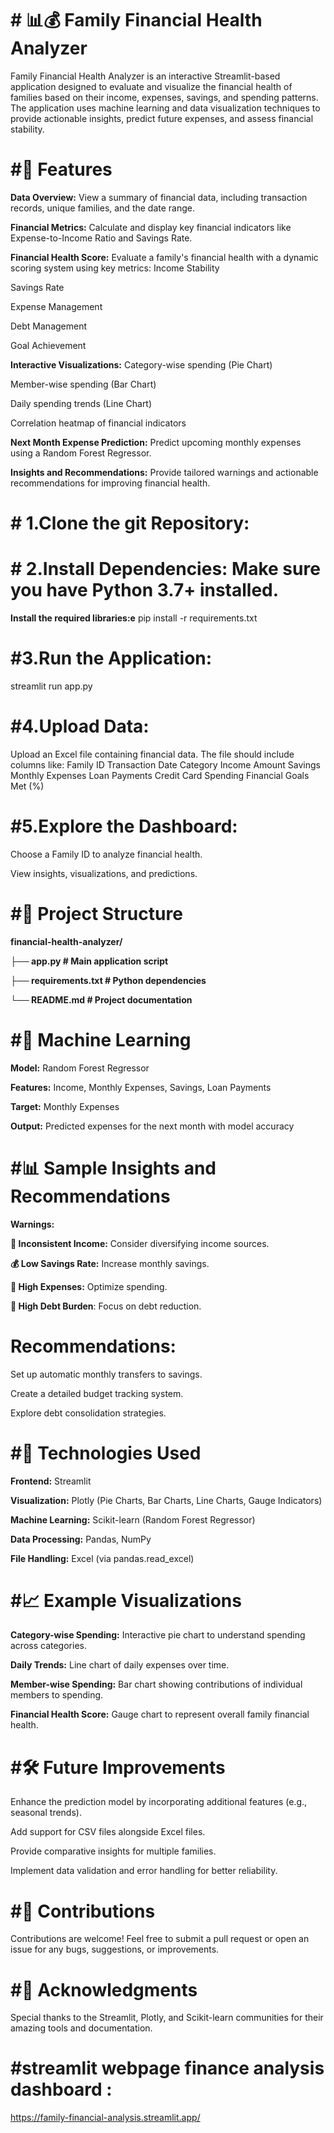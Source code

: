 
# # 📊💰 Family Financial Health Analyzer
Family Financial Health Analyzer is an interactive Streamlit-based application designed to evaluate and visualize the financial health of families based on their income, expenses, savings, and spending patterns. The application uses machine learning and data visualization techniques to provide actionable insights, predict future expenses, and assess financial stability.

# #🌟 Features
**Data Overview:** View a summary of financial data, including transaction records, unique families, and the date range.

**Financial Metrics:** Calculate and display key financial indicators like Expense-to-Income Ratio and Savings Rate.

**Financial Health Score:** Evaluate a family's financial health with a dynamic scoring system using key metrics:
Income Stability

Savings Rate

Expense Management

Debt Management

Goal Achievement

**Interactive Visualizations:**
Category-wise spending (Pie Chart)

Member-wise spending (Bar Chart)

Daily spending trends (Line Chart)

Correlation heatmap of financial indicators

**Next Month Expense Prediction:** Predict upcoming monthly expenses using a Random Forest Regressor.

**Insights and Recommendations:** Provide tailored warnings and actionable recommendations for improving financial health.

# # 1.**Clone the git Repository:**

# # 2.Install Dependencies: Make sure you have Python 3.7+ installed.
**Install the required libraries:e**
pip install -r requirements.txt

# #3.**Run the Application:**
streamlit run app.py

# #4.**Upload Data:**

Upload an Excel file containing financial data. The file should include columns like:
Family ID
Transaction Date
Category
Income
Amount
Savings
Monthly Expenses
Loan Payments
Credit Card Spending
Financial Goals Met (%)

# #5.**Explore the Dashboard:**

Choose a Family ID to analyze financial health.

View insights, visualizations, and predictions.

# **#📂 Project Structure**

**financial-health-analyzer/**


**├── app.py                     # Main application script**

**├── requirements.txt           # Python dependencies**

**└── README.md                  # Project documentation**

# #🧠 Machine Learning

**Model:** Random Forest Regressor

**Features:** Income, Monthly Expenses, Savings, Loan Payments

**Target:** Monthly Expenses

**Output:** Predicted expenses for the next month with model accuracy

# #📊 Sample Insights and Recommendations

**Warnings:**

**🚨 Inconsistent Income:** Consider diversifying income sources.

**💰 Low Savings Rate:** Increase monthly savings.

**💸 High Expenses:** Optimize spending.

**🔗 High Debt Burden**: Focus on debt reduction.

# Recommendations:

Set up automatic monthly transfers to savings.

Create a detailed budget tracking system.

Explore debt consolidation strategies.

# #**🔧 Technologies Used**

**Frontend:** Streamlit

**Visualization:** Plotly (Pie Charts, Bar Charts, Line Charts, Gauge Indicators)

**Machine Learning:** Scikit-learn (Random Forest Regressor)

**Data Processing:** Pandas, NumPy

**File Handling:** Excel (via pandas.read_excel)

# #**📈 Example Visualizations**

**Category-wise Spending:** Interactive pie chart to understand spending across categories.

**Daily Trends:** Line chart of daily expenses over time.

**Member-wise Spending:** Bar chart showing contributions of individual members to spending.

**Financial Health Score:** Gauge chart to represent overall family financial health.

# #**🛠 Future Improvements**

Enhance the prediction model by incorporating additional features (e.g., seasonal trends).

Add support for CSV files alongside Excel files.

Provide comparative insights for multiple families.

Implement data validation and error handling for better reliability.

# #**🤝 Contributions**
Contributions are welcome! Feel free to submit a pull request or open an issue for any bugs, suggestions, or improvements.

# #**🌟 Acknowledgments**
Special thanks to the Streamlit, Plotly, and Scikit-learn communities for their amazing tools and documentation.

# #streamlit webpage finance analysis dashboard :
https://family-financial-analysis.streamlit.app/
